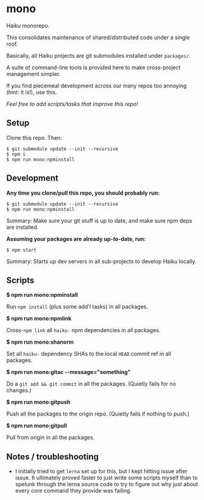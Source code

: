 # mono

Haiku monorepo.

This consolidates maintenance of shared/distributed code under a single roof.

Basically, all Haiku projects are git submodules installed under `packages/`.

A suite of command-line tools is provided here to make cross-project management simpler.

If you find piecemeal development across our many repos too annoying (hint: it is!), use this.

_Feel free to add scripts/tasks that improve this repo!_

## Setup

Clone this repo. Then:

    $ git submodule update --init --recursive
    $ npm i
    $ npm run mono:npminstall

## Development

**Any time you clone/pull this repo, you should probably run:**

    $ git submodule update --init --recursive
    $ npm run mono:npminstall

Summary: Make sure your git stuff is up to date, and make sure npm deps are installed.

**Assuming your packages are already up-to-date, run:**

    $ npm start

Summary: Starts up dev servers in all sub-projects to develop Haiku locally.

## Scripts

**$ npm run mono:npminstall**

Run `npm install` (plus some add'l tasks) in all packages.

**$ npm run mono:npmlink**

Cross-`npm link` all `haiku-` npm dependencies in all packages.

**$ npm run mono:shanorm**

Set all `haiku-` dependency SHAs to the local `HEAD` commit ref in all packages.

**$ npm run mono:gitac --message="something"**

Do a `git add && git commit` in all the packages. (Quietly fails for no changes.)

**$ npm run mono:gitpush**

Push all the packages to the origin repo. (Quietly fails if nothing to push.)

**$ npm run mono:gitpull**

Pull from origin in all the packages.

## Notes / troubleshooting

* I initially tried to get `lerna` set up for this, but I kept hitting issue after issue. It ultimately proved faster to just write some scripts myself than to spelunk through the lerna source code to try to figure out why just about every core command they provide was failing.
